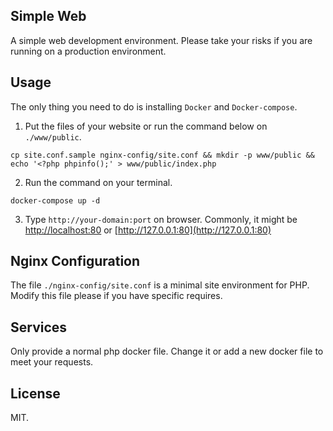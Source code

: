 ## Simple Web

A simple web development environment. Please take your risks if you are running on a production environment.

## Usage

The only thing you need to do is installing `Docker` and `Docker-compose`.

1. Put the files of your website or run the command below on `./www/public`.

```
cp site.conf.sample nginx-config/site.conf && mkdir -p www/public && echo '<?php phpinfo();' > www/public/index.php
```

2. Run the command on your terminal.

```
docker-compose up -d
```

3. Type `http://your-domain:port` on browser. Commonly, it might be [http://localhost:80](http://localhost:80) or [http://127.0.0.1:80](http://127.0.0.1:80)



## Nginx Configuration

The file `./nginx-config/site.conf` is a minimal site environment for PHP. Modify this file please if you have specific requires.

## Services

Only provide a normal php docker file. Change it or add a new docker file to meet your requests.

## License

MIT.